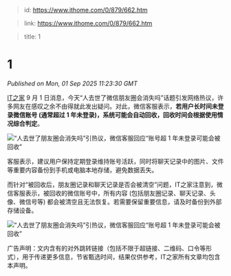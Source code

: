 > id: https://www.ithome.com/0/879/662.htm

> link: https://www.ithome.com/0/879/662.htm

> title: 1

# 1
_Published on Mon, 01 Sep 2025 11:23:30 GMT_

[IT之家](https://www.ithome.com/) 9 月 1 日消息，今天“人去世了微信朋友圈会消失吗”话题引发网络热议，许多网友在感叹之余不由得就此发出疑问。对此，微信客服表示，**若用户长时间未登录微信账号 (通常超过 1 年未登录)，系统可能会自动回收，回收时间会根据使用情况综合判定**。

![](https://img.ithome.com/newsuploadfiles/2025/9/9beb7287-ce12-4f19-bf3a-965c29deb464.jpg?x-bce-process=image/format,f_auto "“人去世了朋友圈会消失吗”引热议，微信客服回应“账号超 1 年未登录可能会被回收”")

客服表示，建议用户保持定期登录维持账号活跃，同时将聊天记录中的图片、文件等重要内容备份到手机或电脑本地存储，避免数据丢失。

而针对“被回收后，朋友圈记录和聊天记录是否会被清空”问题，IT之家注意到，微信客服表示，被回收的微信账号中，所有内容 (包括朋友圈记录、聊天记录、头像、微信号等) 都会被清空且无法恢复。若需要保留重要信息，请及时备份到外部存储设备。

![](https://img.ithome.com/newsuploadfiles/2025/9/8195bca8-0738-4605-b6ff-260396468ea1.jpg?x-bce-process=image/format,f_auto "“人去世了朋友圈会消失吗”引热议，微信客服回应“账号超 1 年未登录可能会被回收”")

广告声明：文内含有的对外跳转链接（包括不限于超链接、二维码、口令等形式），用于传递更多信息，节省甄选时间，结果仅供参考，IT之家所有文章均包含本声明。
